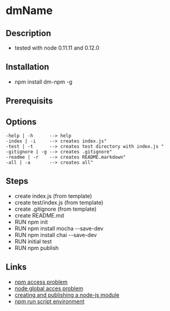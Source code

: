 # dmName

## Description
- tested with node 0.11.11 and 0.12.0

## Installation
- npm install dm-npm -g

## Prerequisits

## Options

    -help | -h      --> help
    -index | -i     --> creates index.js"
    -test | -t      --> creates test directory with index.js "
    -gitignore | -g --> creates .gitignore"
    -readme | -r    --> creates README.markdown"
    -all | -a       --> creates all"

## Steps
- create index.js (from template)
- create test/index.js (from template)
- create .gitignore (from template)
- create README.md
- RUN npm init
- RUN npm install mocha --save-dev
- RUN npm install chai --save-dev
- RUN initial test
- RUN npm publish

## Links
- [npm access problem](http://stackoverflow.com/questions/16151018/npm-throws-error-without-sudo)
- [node global acces problem](http://stackoverflow.com/questions/15636367/nodejs-require-a-global-module-package)
- [creating and publishing a node-js module](https://quickleft.com/blog/creating-and-publishing-a-node-js-module/)
- [npm run script environment](https://oncletom.io/2014/self-contained-node-scripts/)
